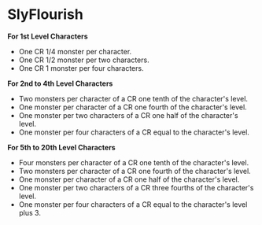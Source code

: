 # SlyFlourish

**For 1st Level Characters**

- One CR 1/4 monster per character.
- One CR 1/2 monster per two characters.
- One CR 1 monster per four characters.

**For 2nd to 4th Level Characters**

- Two monsters per character of a CR one tenth of the character's level.
- One monster per character of a CR one fourth of the character's level.
- One monster per two characters of a CR one half of the character's level.
- One monster per four characters of a CR equal to the character's level.

**For 5th to 20th Level Characters**

- Four monsters per character of a CR one tenth of the character's level.
- Two monsters per character of a CR one fourth of the character's level.
- One monster per character of a CR one half of the character's level.
- One monster per two characters of a CR three fourths of the character's level.
- One monster per four characters of a CR equal to the character's level plus 3.